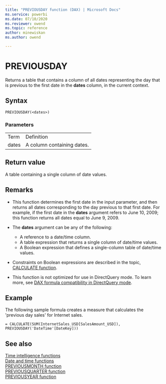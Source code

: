 ```yaml
---
title: "PREVIOUSDAY function (DAX) | Microsoft Docs"
ms.service: powerbi 
ms.date: 07/10/2020
ms.reviewer: owend
ms.topic: reference
author: minewiskan
ms.author: owend

---
```

# PREVIOUSDAY
Returns a table that contains a column of all dates representing the day that is previous to the first date in the **dates** column, in the current context.  
  
## Syntax  
  
```dax
PREVIOUSDAY(<dates>)  
```
  
### Parameters  
  
|||  
|-|-|  
|Term|Definition|  
|dates|A column containing dates.|  
  
## Return value

A table containing a single column of date values.  
  
## Remarks

- This function determines the first date in the input parameter, and then returns all dates corresponding to the day previous to that first date. For example, if the first date in the **dates** argument refers to June 10, 2009; this function returns all dates equal to June 9, 2009.  
  
- The **dates** argument can be any of the following:  
  - A reference to a date/time column.  
  - A table expression that returns a single column of date/time values.  
  - A Boolean expression that defines a single-column table of date/time values.  
  
- Constraints on Boolean expressions are described in the topic, [CALCULATE function](calculate-function-dax.md).  
  
- This function is not optimized for use in DirectQuery mode. To learn more, see  [DAX formula compatibility in DirectQuery mode](https://go.microsoft.com/fwlink/?LinkId=219172).
  
## Example

The following sample formula creates a measure that calculates the 'previous day sales' for Internet sales.  
  
```dax
= CALCULATE(SUM(InternetSales_USD[SalesAmount_USD]), PREVIOUSDAY('DateTime'[DateKey]))  
```
  
## See also

[Time intelligence functions](time-intelligence-functions-dax.md)  
[Date and time functions](date-and-time-functions-dax.md)  
[PREVIOUSMONTH function](previousmonth-function-dax.md)  
[PREVIOUSQUARTER function](previousquarter-function-dax.md)  
[PREVIOUSYEAR function](previousyear-function-dax.md)  
  
